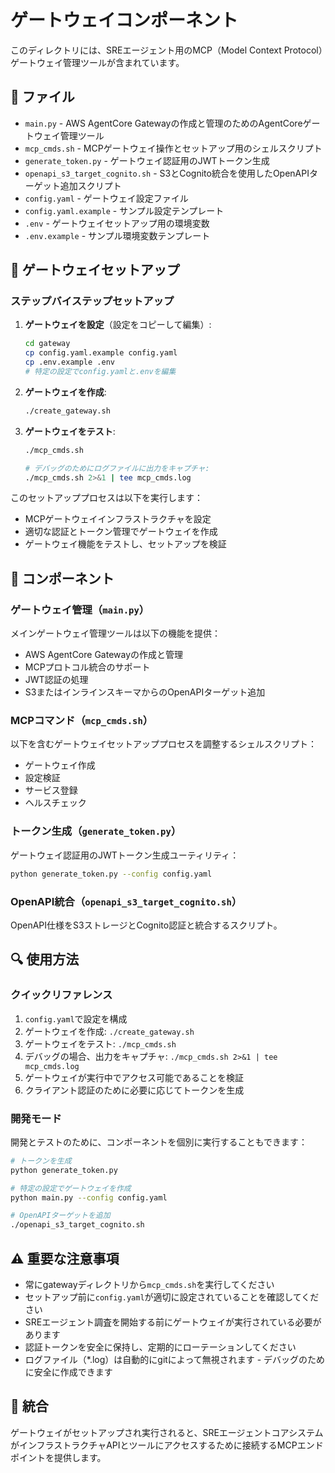 # ゲートウェイコンポーネント

このディレクトリには、SREエージェント用のMCP（Model Context Protocol）ゲートウェイ管理ツールが含まれています。

## 📁 ファイル

- `main.py` - AWS AgentCore Gatewayの作成と管理のためのAgentCoreゲートウェイ管理ツール
- `mcp_cmds.sh` - MCPゲートウェイ操作とセットアップ用のシェルスクリプト
- `generate_token.py` - ゲートウェイ認証用のJWTトークン生成
- `openapi_s3_target_cognito.sh` - S3とCognito統合を使用したOpenAPIターゲット追加スクリプト
- `config.yaml` - ゲートウェイ設定ファイル
- `config.yaml.example` - サンプル設定テンプレート
- `.env` - ゲートウェイセットアップ用の環境変数
- `.env.example` - サンプル環境変数テンプレート

## 🚀 ゲートウェイセットアップ

### ステップバイステップセットアップ

1. **ゲートウェイを設定**（設定をコピーして編集）:
   ```bash
   cd gateway
   cp config.yaml.example config.yaml
   cp .env.example .env
   # 特定の設定でconfig.yamlと.envを編集
   ```

2. **ゲートウェイを作成**:
   ```bash
   ./create_gateway.sh
   ```

3. **ゲートウェイをテスト**:
   ```bash
   ./mcp_cmds.sh
   
   # デバッグのためにログファイルに出力をキャプチャ:
   ./mcp_cmds.sh 2>&1 | tee mcp_cmds.log
   ```

このセットアッププロセスは以下を実行します：
- MCPゲートウェイインフラストラクチャを設定
- 適切な認証とトークン管理でゲートウェイを作成
- ゲートウェイ機能をテストし、セットアップを検証

## 🔧 コンポーネント

### ゲートウェイ管理（`main.py`）
メインゲートウェイ管理ツールは以下の機能を提供：
- AWS AgentCore Gatewayの作成と管理
- MCPプロトコル統合のサポート
- JWT認証の処理
- S3またはインラインスキーマからのOpenAPIターゲット追加

### MCPコマンド（`mcp_cmds.sh`）
以下を含むゲートウェイセットアッププロセスを調整するシェルスクリプト：
- ゲートウェイ作成
- 設定検証
- サービス登録
- ヘルスチェック

### トークン生成（`generate_token.py`）
ゲートウェイ認証用のJWTトークン生成ユーティリティ：
```bash
python generate_token.py --config config.yaml
```

### OpenAPI統合（`openapi_s3_target_cognito.sh`）
OpenAPI仕様をS3ストレージとCognito認証と統合するスクリプト。

## 🔍 使用方法

### クイックリファレンス
1. `config.yaml`で設定を構成
2. ゲートウェイを作成: `./create_gateway.sh`
3. ゲートウェイをテスト: `./mcp_cmds.sh`
4. デバッグの場合、出力をキャプチャ: `./mcp_cmds.sh 2>&1 | tee mcp_cmds.log`
5. ゲートウェイが実行中でアクセス可能であることを検証
6. クライアント認証のために必要に応じてトークンを生成

### 開発モード
開発とテストのために、コンポーネントを個別に実行することもできます：

```bash
# トークンを生成
python generate_token.py

# 特定の設定でゲートウェイを作成
python main.py --config config.yaml

# OpenAPIターゲットを追加
./openapi_s3_target_cognito.sh
```

## ⚠️ 重要な注意事項

- 常にgatewayディレクトリから`mcp_cmds.sh`を実行してください
- セットアップ前に`config.yaml`が適切に設定されていることを確認してください
- SREエージェント調査を開始する前にゲートウェイが実行されている必要があります
- 認証トークンを安全に保持し、定期的にローテーションしてください
- ログファイル（*.log）は自動的にgitによって無視されます - デバッグのために安全に作成できます

## 🔗 統合

ゲートウェイがセットアップされ実行されると、SREエージェントコアシステムがインフラストラクチャAPIとツールにアクセスするために接続するMCPエンドポイントを提供します。